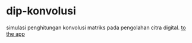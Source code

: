 dip-konvolusi
=============

simulasi penghitungan konvolusi matriks pada pengolahan citra digital. [to the app](http://davigmacode.github.io/hoopear/)
